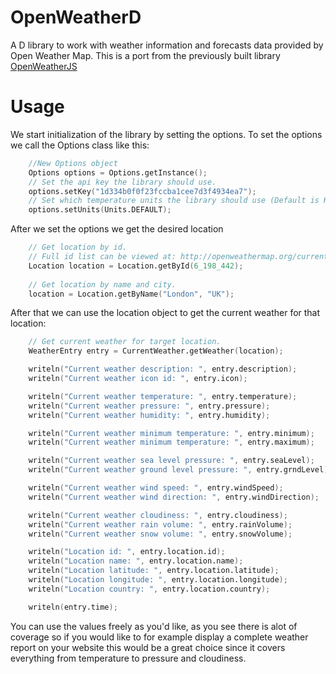 # OpenWeatherD
A D library to work with weather information and forecasts data provided by Open Weather Map. 
This is a port from the previously built library [OpenWeatherJS](https://github.com/andreypudov/OpenWeatherJS/)

# Usage
We start initialization of the library by setting the options. To set the options we call the Options class like this:
```D
    //New Options object
    Options options = Options.getInstance();
    // Set the api key the library should use.
    options.setKey("1d334b0f0f23fccba1cee7d3f4934ea7");
    // Set which temperature units the library should use (Default is Kelvin).
    options.setUnits(Units.DEFAULT);
```
After we set the options we get the desired location
```D
    // Get location by id.
    // Full id list can be viewed at: http://openweathermap.org/current
    Location location = Location.getById(6_198_442);
    
    // Get location by name and city.
    location = Location.getByName("London", "UK");
```
After that we can use the location object to get the current weather for that location:
```D
    // Get current weather for target location.
    WeatherEntry entry = CurrentWeather.getWeather(location);

    writeln("Current weather description: ", entry.description);
    writeln("Current weather icon id: ", entry.icon);

    writeln("Current weather temperature: ", entry.temperature);
    writeln("Current weather pressure: ", entry.pressure);
    writeln("Current weather humidity: ", entry.humidity);

    writeln("Current weather minimum temperature: ", entry.minimum);
    writeln("Current weather minimum temperature: ", entry.maximum);

    writeln("Current weather sea level pressure: ", entry.seaLevel);
    writeln("Current weather ground level pressure: ", entry.grndLevel);

    writeln("Current weather wind speed: ", entry.windSpeed);
    writeln("Current weather wind direction: ", entry.windDirection);

    writeln("Current weather cloudiness: ", entry.cloudiness);
    writeln("Current weather rain volume: ", entry.rainVolume);
    writeln("Current weather snow volume: ", entry.snowVolume);

    writeln("Location id: ", entry.location.id);
    writeln("Location name: ", entry.location.name);
    writeln("Location latitude: ", entry.location.latitude);
    writeln("Location longitude: ", entry.location.longitude);
    writeln("Location country: ", entry.location.country);

    writeln(entry.time);
```
You can use the values freely as you'd like, as you see there is alot of coverage so if you would like to for example display a complete weather report on your website this would be a great choice since it covers everything from temperature to pressure and cloudiness.
